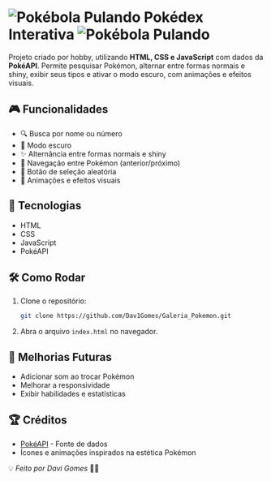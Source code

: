 # ![Pokébola Pulando](https://i.gifer.com/4xjS.gif) Pokédex Interativa ![Pokébola Pulando](https://i.gifer.com/4xjS.gif)

Projeto criado por hobby, utilizando **HTML, CSS e JavaScript** com dados da **PokéAPI**. Permite pesquisar Pokémon, alternar entre formas normais e shiny, exibir seus tipos e ativar o modo escuro, com animações e efeitos visuais. <br>

## 🎮 Funcionalidades
- 🔍 Busca por nome ou número
- 🌙 Modo escuro
- ✨ Alternância entre formas normais e shiny
- 🔄 Navegação entre Pokémon (anterior/próximo)
- 🎲 Botão de seleção aleatória
- 🎨 Animações e efeitos visuais

## 🚀 Tecnologias
- HTML
- CSS
- JavaScript
- PokéAPI
  
## 🛠 Como Rodar
1. Clone o repositório:
   ```bash
   git clone https://github.com/Dav1Gomes/Galeria_Pokemon.git
   ```
2. Abra o arquivo `index.html` no navegador.

## 📌 Melhorias Futuras
- Adicionar som ao trocar Pokémon
- Melhorar a responsividade
- Exibir habilidades e estatísticas

## 🏆 Créditos
- [PokéAPI](https://pokeapi.co/) - Fonte de dados
- Ícones e animações inspirados na estética Pokémon

💡 *Feito por Davi Gomes* 🎨🔥

